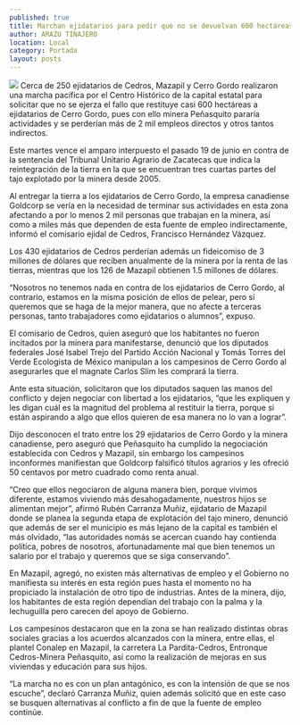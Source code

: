 ```yaml
---
published: true
title: Marchan ejidatarios para pedir que no se devuelvan 600 hectáreas de Cerro Gordo
author: ARAZU TINAJERO
location: Local
category: Portada
layout: posts
---
```


![](http://i.imgur.com/TXQjmfum.jpg)
Cerca de 250 ejidatarios de Cedros, Mazapil y Cerro Gordo realizaron una marcha pacífica por el Centro Histórico de la capital estatal para solicitar que no se ejerza el fallo que restituye casi 600 hectáreas a ejidatarios de Cerro Gordo, pues con ello minera Peñasquito pararía actividades y se perderían más de 2 mil empleos directos y otros tantos indirectos.

Este martes vence el amparo interpuesto el pasado 19 de junio en contra de la sentencia del Tribunal Unitario Agrario de Zacatecas que indica la reintegración de la tierra en la que se encuentran tres cuartas partes del tajo explotado por la minera desde 2005.

Al entregar la tierra a los ejidatarios de Cerro Gordo, la empresa canadiense Goldcorp se vería en la necesidad de terminar sus actividades en esta zona afectando a por lo menos 2 mil personas que trabajan en la minera, así como a miles más que dependen de esta fuente de empleo indirectamente, informó el comisario ejidal de Cedros, Francisco Hernández Vázquez.

Los 430 ejidatarios de Cedros perderían además un fideicomiso de 3 millones de dólares que reciben anualmente de la minera por la renta de las tierras, mientras que los 126 de Mazapil obtienen 1.5 millones de dólares.

“Nosotros no tenemos nada en contra de los ejidatarios de Cerro Gordo, al contrario, estamos en la misma posición de ellos de pelear, pero sí queremos que se haga de la mejor manera, que no afecte a terceras personas, tanto trabajadores como ejidatarios o alumnos”, expuso.

El comisario de Cedros, quien aseguró que los habitantes no fueron incitados por la minera para manifestarse, denunció que los diputados federales José Isabel Trejo del Partido Acción Nacional y Tomás Torres del Verde Ecologista de México manipulan a los campesinos de Cerro Gordo al asegurarles que el magnate Carlos Slim les comprará la tierra.

Ante esta situación, solicitaron que los diputados saquen las manos del conflicto y dejen negociar con libertad a los ejidatarios, “que les expliquen y les digan cuál es la magnitud del problema al restituir la tierra, porque si están aspirando a algo que ellos quieren de esa manera no lo van a lograr”.

Dijo desconocen el trato entre los 29 ejidatarios de Cerro Gordo y la minera canadiense, pero aseguró que Peñasquito ha cumplido la negociación establecida con Cedros y Mazapil, sin embargo los campesinos inconformes manifiestan que Goldcorp falsificó títulos agrarios y les ofreció 50 centavos por metro cuadrado como renta anual.

“Creo que ellos negociaron de alguna manera bien, porque vivimos diferente, estamos viviendo más desahogadamente, nuestros hijos se alimentan mejor”, afirmó
Rubén Carranza Muñiz, ejidatario de Mazapil donde se planea la segunda etapa de explotación del tajo minero, denunció que además de ser el municipio es más lejano de la capital es también el más olvidado, “las autoridades nomás se acercan cuando hay contienda política, pobres de nosotros, afortunadamente mal que bien tenemos un salario por el trabajo y queremos que se siga conservando”.

En Mazapil, agregó, no existen más alternativas de empleo y el Gobierno no manifiesta su interés en esta región pues hasta el momento no ha propiciado la instalación de otro tipo de industrias. Antes de la minera, dijo, los habitantes de esta región dependían del trabajo con la palma y la lechuguilla pero carecen del apoyo de Gobierno.

Los campesinos destacaron que en la zona se han realizado distintas obras sociales gracias a los acuerdos alcanzados con la minera, entre ellas, el plantel Conalep en Mazapil, la carretera La Pardita-Cedros, Entronque Cedros-Minera Peñasquito, así como la realización de mejoras en sus viviendas y educación para sus hijos. 

“La marcha no es con un plan antagónico, es con la intensión de que se nos escuche”, declaró Carranza Muñiz, quien además solicitó que en este caso se busquen alternativas al conflicto a fin de que la fuente de empleo continúe.
